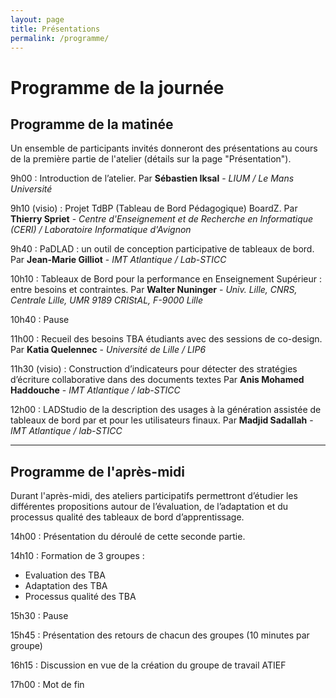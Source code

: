 ```yaml
---
layout: page
title: Présentations 
permalink: /programme/
---
```

# Programme de la journée


## Programme de la matinée 
Un ensemble de participants invités donneront des présentations au cours de la première partie de l'atelier (détails sur la page "Présentation"). 



9h00 : Introduction de l’atelier. 
Par **Sébastien Iksal** - *LIUM / Le Mans Université*

9h10 (visio) : Projet TdBP (Tableau de Bord Pédagogique) BoardZ.
Par **Thierry Spriet** - *Centre d'Enseignement et de Recherche en Informatique (CERI) / Laboratoire Informatique d'Avignon*

9h40 : PaDLAD : un outil de conception participative de tableaux de bord.
Par **Jean-Marie Gilliot** - *IMT Atlantique / Lab-STICC*

10h10 : Tableaux de Bord pour la performance en Enseignement Supérieur : entre besoins et contraintes.
Par **Walter Nuninger** - *Univ. Lille, CNRS, Centrale Lille, UMR 9189 CRIStAL, F-9000 Lille*

10h40 : Pause

11h00 : Recueil des besoins TBA étudiants avec des sessions de co-design.
Par **Katia Quelennec** - *Université de Lille / LIP6*

11h30 (visio) : Construction d’indicateurs pour détecter des stratégies d’écriture collaborative dans des documents textes
Par **Anis Mohamed Haddouche** - *IMT Atlantique / lab-STICC*

12h00 : LADStudio de la description des usages à la génération assistée de tableaux de bord par et pour les utilisateurs finaux.
Par **Madjid Sadallah** - *IMT Atlantique / lab-STICC*


---

## Programme de l'après-midi
Durant l'après-midi, des ateliers participatifs permettront d’étudier les différentes propositions autour de l’évaluation, de l’adaptation et du processus qualité des tableaux de bord d’apprentissage.

14h00 : Présentation du déroulé de cette seconde partie.

14h10 : Formation de 3 groupes :
- Evaluation des TBA
- Adaptation des TBA
- Processus qualité des TBA

15h30 : Pause

15h45 : Présentation des retours de chacun des groupes (10 minutes par groupe)

16h15 : Discussion en vue de la création du groupe de travail ATIEF

17h00 : Mot de fin
